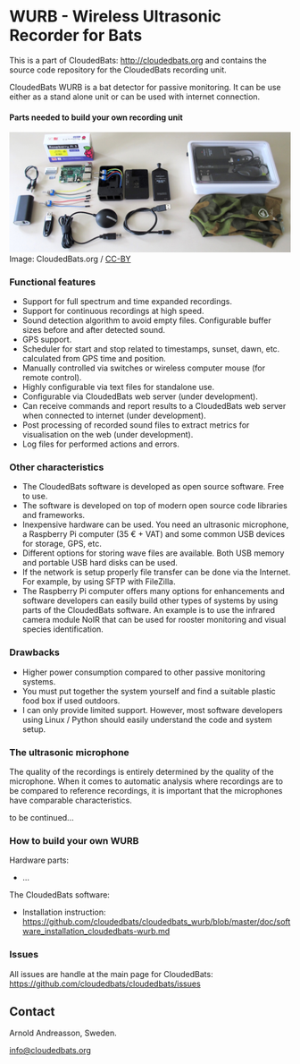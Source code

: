 # WURB - Wireless Ultrasonic Recorder for Bats

This is a part of CloudedBats: http://cloudedbats.org
and contains the source code repository for the CloudedBats recording unit.

CloudedBats WURB is a bat detector for passive monitoring. It can be use either as a stand alone unit or can be used with internet connection.

#### Parts needed to build your own recording unit

![WURB parts needed](doc/cloudedbats_wurb_parts.jpg?raw=true "WURB - Parts needed to build your own recording unit.")
Image: CloudedBats.org / [CC-BY](https://creativecommons.org/licenses/by/3.0/)

### Functional features

- Support for full spectrum and time expanded recordings.
- Support for continuous recordings at high speed.
- Sound detection algorithm to avoid empty files. Configurable buffer sizes before and after detected sound.
- GPS support.
- Scheduler for start and stop related to timestamps, sunset, dawn, etc. calculated from GPS time and position.
- Manually controlled via switches or wireless computer mouse (for remote control).
- Highly configurable via text files for standalone use.
- Configurable via CloudedBats web server (under development).
- Can receive commands and report results to a CloudedBats web server when connected to internet (under development).
- Post processing of recorded sound files to extract metrics for visualisation on the web (under development).
- Log files for performed actions and errors. 

### Other characteristics

- The CloudedBats software is developed as open source software. Free to use.
- The software is developed on top of modern open source code libraries and frameworks.
- Inexpensive hardware can be used. You need an ultrasonic microphone, a Raspberry Pi computer (35 € + VAT) and some common USB devices for storage, GPS, etc. 
- Different options for storing wave files are available. Both USB memory and portable USB hard disks can be used.
- If the network is setup properly file transfer can be done via the Internet. For example, by using SFTP with FileZilla.
- The Raspberry Pi computer offers many options for enhancements and software developers can easily build other types of systems by using parts of the CloudedBats software. An example is to use the infrared camera module NoIR that can be used for rooster monitoring and visual species identification.

### Drawbacks

- Higher power consumption compared to other passive monitoring systems.
- You must put together the system yourself and find a suitable plastic food box if used outdoors.
- I can only provide limited support. However, most software developers using Linux / Python should easily understand the code and system setup.



### The ultrasonic microphone

The quality of the recordings is entirely determined by the quality of the microphone. When it comes to automatic analysis where recordings are to be compared to reference recordings, it is important that the microphones have comparable characteristics.

to be continued...


### How to build your own WURB

Hardware parts:

- ...

The CloudedBats software:

- Installation instruction: https://github.com/cloudedbats/cloudedbats_wurb/blob/master/doc/software_installation_cloudedbats-wurb.md

### Issues

All issues are handle at the main page for CloudedBats: https://github.com/cloudedbats/cloudedbats/issues

## Contact

Arnold Andreasson, Sweden.

info@cloudedbats.org
